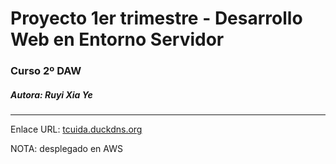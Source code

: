 <h1>Proyecto 1er trimestre - Desarrollo Web en Entorno Servidor</h1>
<h3>Curso 2º DAW</h3>
<h5>Autora: Ruyi Xia Ye</h5>
<hr>
<p>Enlace URL: <a href="http://tcuida.duckdns.org">tcuida.duckdns.org</a></p>
<p>NOTA: desplegado en AWS</p>
